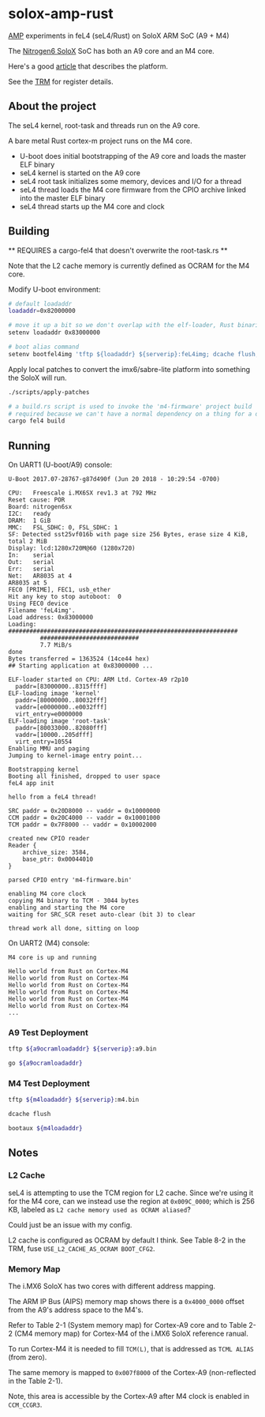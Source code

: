 # solox-amp-rust

[AMP][open-amp] experiments in feL4 (seL4/Rust) on SoloX ARM SoC (A9 + M4)

The [Nitrogen6 SoloX][solox] SoC has both an A9 core and an M4 core.

Here's a good [article][bd-article] that describes the platform.

See the [TRM][trm] for register details.

## About the project

The seL4 kernel, root-task and threads run on the A9 core.

A bare metal Rust cortex-m project runs on the M4 core.

- U-boot does initial bootstrapping of the A9 core and loads the master ELF binary
- seL4 kernel is started on the A9 core
- seL4 root task initializes some memory, devices and I/O for a thread
- seL4 thread loads the M4 core firmware from the CPIO archive linked into the master ELF binary
- seL4 thread starts up the M4 core and clock

## Building

** REQUIRES a cargo-fel4 that doesn't overwrite the root-task.rs **

Note that the L2 cache memory is currently defined as OCRAM for the M4 core.

Modify U-boot environment:

```bash
# default loadaddr
loadaddr=0x82000000

# move it up a bit so we don't overlap with the elf-loader, Rust binaries are big right now
setenv loadaddr 0x83000000

# boot alias command
setenv bootfel4img 'tftp ${loadaddr} ${serverip}:feL4img; dcache flush; dcache off; go ${loadaddr}'
```

Apply local patches to convert the imx6/sabre-lite platform into something the SoloX will run.

```bash
./scripts/apply-patches

# a build.rs script is used to invoke the 'm4-firmware' project build
# required because we can't have a normal dependency on a thing for a different target (A9/M4)
cargo fel4 build
```

## Running

On UART1 (U-boot/A9) console:

```text
U-Boot 2017.07-28767-g87d490f (Jun 20 2018 - 10:29:54 -0700)

CPU:   Freescale i.MX6SX rev1.3 at 792 MHz
Reset cause: POR
Board: nitrogen6sx
I2C:   ready
DRAM:  1 GiB
MMC:   FSL_SDHC: 0, FSL_SDHC: 1
SF: Detected sst25vf016b with page size 256 Bytes, erase size 4 KiB, total 2 MiB
Display: lcd:1280x720M@60 (1280x720)
In:    serial
Out:   serial
Err:   serial
Net:   AR8035 at 4
AR8035 at 5
FEC0 [PRIME], FEC1, usb_ether
Hit any key to stop autoboot:  0
Using FEC0 device
Filename 'feL4img'.
Load address: 0x83000000
Loading: #################################################################
         ############################
         7.7 MiB/s
done
Bytes transferred = 1363524 (14ce44 hex)
## Starting application at 0x83000000 ...

ELF-loader started on CPU: ARM Ltd. Cortex-A9 r2p10
  paddr=[83000000..8315ffff]
ELF-loading image 'kernel'
  paddr=[80000000..80032fff]
  vaddr=[e0000000..e0032fff]
  virt_entry=e0000000
ELF-loading image 'root-task'
  paddr=[80033000..82080fff]
  vaddr=[10000..205dfff]
  virt_entry=10554
Enabling MMU and paging
Jumping to kernel-image entry point...

Bootstrapping kernel
Booting all finished, dropped to user space
feL4 app init

hello from a feL4 thread!

SRC paddr = 0x20D8000 -- vaddr = 0x10000000
CCM paddr = 0x20C4000 -- vaddr = 0x10001000
TCM paddr = 0x7F8000 -- vaddr = 0x10002000

created new CPIO reader
Reader {
    archive_size: 3584,
    base_ptr: 0x00044010
}

parsed CPIO entry 'm4-firmware.bin'

enabling M4 core clock
copying M4 binary to TCM - 3044 bytes
enabling and starting the M4 core
waiting for SRC_SCR reset auto-clear (bit 3) to clear

thread work all done, sitting on loop
```

On UART2 (M4) console:

```text
M4 core is up and running

Hello world from Rust on Cortex-M4
Hello world from Rust on Cortex-M4
Hello world from Rust on Cortex-M4
Hello world from Rust on Cortex-M4
Hello world from Rust on Cortex-M4
Hello world from Rust on Cortex-M4
...
```

### A9 Test Deployment

```bash
tftp ${a9ocramloadaddr} ${serverip}:a9.bin

go ${a9ocramloadaddr}
```

### M4 Test Deployment

```bash
tftp ${m4loadaddr} ${serverip}:m4.bin

dcache flush

bootaux ${m4loadaddr}
```

## Notes

### L2 Cache

seL4 is attempting to use the TCM region for L2 cache.
Since we're using it for the M4 core, can we instead use the
region at `0x009C_0000`; which is 256 KB, labeled as
`L2 cache memory used as OCRAM aliased`?

Could just be an issue with my config.

L2 cache is configured as OCRAM by default I think.
See Table 8-2 in the TRM, fuse `USE_L2_CACHE_AS_OCRAM BOOT_CFG2`.

### Memory Map

The i.MX6 SoloX has two cores with different address mapping.

The ARM IP Bus (AIPS) memory map shows there is a `0x4000_0000` offset
from the A9's address space to the M4's.

Refer to Table 2-1 (System memory map) for Cortex-A9 core and
to Table 2-2 (CM4 memory map) for Cortex-M4 of the i.MX6 SoloX
reference ranual.

To run Cortex-M4 it is needed to fill `TCM(L)`, that
is addressed as `TCML ALIAS` (from zero).

The same memory is mapped to `0x007f8000` of the
Cortex-A9 (non-reflected in the Table 2-1).

Note, this area is accessible by the Cortex-A9 after M4 clock
is enabled in `CCM_CCGR3`.

[solox]: https://boundarydevices.com/product/nit6_solox-imx6/
[bd-article]: https://boundarydevices.com/using-the-cortex-m4-mcu-on-the-nit6_solox/
[trm]: http://cache.freescale.com/files/32bit/doc/ref_manual/IMX6SXRM.pdf
[open-amp]: https://github.com/OpenAMP/open-amp/wiki
